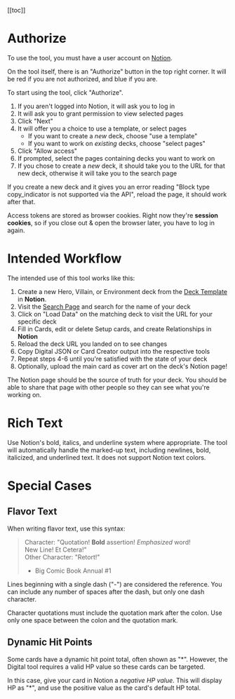 [[toc]]

# Authorize

To use the tool, you must have a user account on [Notion](https://www.notion.so).

On the tool itself, there is an "Authorize" button in the top right corner. It will be red if you are not authorized, and blue if you are.

To start using the tool, click "Authorize".

1. If you aren't logged into Notion, it will ask you to log in
2. It will ask you to grant permission to view selected pages
3. Click "Next"
4. It will offer you a choice to use a template, or select pages
   - If you want to create a _new_ deck, choose "use a template"
   - If you want to work on _existing_ decks, choose "select pages"
5. Click "Allow access"
6. If prompted, select the pages containing decks you want to work on
7. If you chose to create a _new_ deck, it should take you to the URL for that new deck, otherwise it will take you to the search page

If you create a new deck and it gives you an error reading "Block type copy_indicator is not supported via the API", reload the page, it should work after that.

Access tokens are stored as browser cookies. Right now they're **session cookies**, so if you close out & open the browser later, you have to log in again.

# Intended Workflow

The intended use of this tool works like this:

1. Create a new Hero, Villain, or Environment deck from the [Deck Template](https://astralfrontier.notion.site/Deck-Template-7059a6378dbc4c7992fbfd3ac8ef1b60) in **Notion**.
2. Visit the [Search Page](/search) and search for the name of your deck
3. Click on "Load Data" on the matching deck to visit the URL for your specific deck
4. Fill in Cards, edit or delete Setup cards, and create Relationships in **Notion**
5. Reload the deck URL you landed on to see changes
6. Copy Digital JSON or Card Creator output into the respective tools
7. Repeat steps 4-6 until you're satisfied with the state of your deck
8. Optionally, upload the main card as cover art on the deck's Notion page!

The Notion page should be the source of truth for your deck. You should be able to share that page with other people so they can see what you're working on.

# Rich Text

Use Notion's bold, italics, and underline system where appropriate. The tool will automatically handle the marked-up text, including newlines, bold, italicized, and underlined text. It does not support Notion text colors.

# Special Cases

## Flavor Text

When writing flavor text, use this syntax:

> Character: "Quotation! **Bold** assertion! *Emphasized* word!  
> New Line! Et Cetera!"  
> Other Character: "Retort!"  
> - Big Comic Book Annual #1

Lines beginning with a single dash ("-") are considered the reference. You can include any number of spaces after the dash, but only one dash character.

Character quotations must include the quotation mark after the colon. Use only one space between the colon and the quotation mark.

## Dynamic Hit Points

Some cards have a dynamic hit point total, often shown as "*". However, the Digital tool requires a valid HP value so these cards can be targeted.

In this case, give your card in Notion a *negative HP value*. This will display HP as "*", and use the positive value as the card's default HP total.